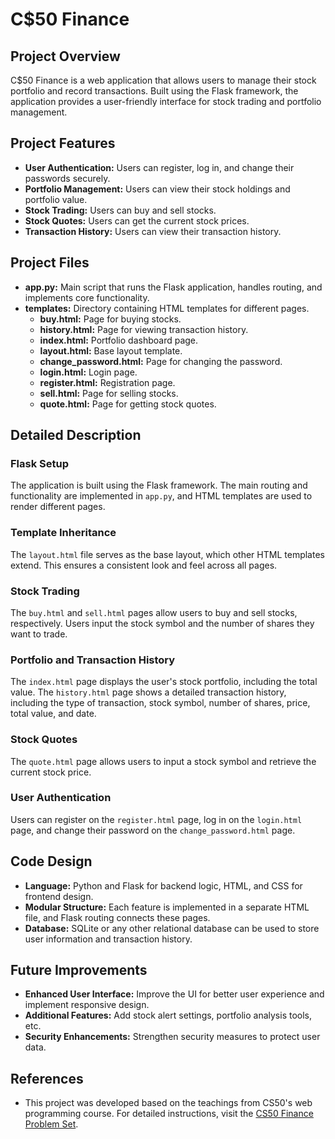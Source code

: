 # C$50 Finance

## Project Overview

C$50 Finance is a web application that allows users to manage their stock portfolio and record transactions. Built using the Flask framework, the application provides a user-friendly interface for stock trading and portfolio management.

## Project Features

- **User Authentication:** Users can register, log in, and change their passwords securely.
- **Portfolio Management:** Users can view their stock holdings and portfolio value.
- **Stock Trading:** Users can buy and sell stocks.
- **Stock Quotes:** Users can get the current stock prices.
- **Transaction History:** Users can view their transaction history.

## Project Files

- **app.py:** Main script that runs the Flask application, handles routing, and implements core functionality.
- **templates:** Directory containing HTML templates for different pages.
  - **buy.html:** Page for buying stocks.
  - **history.html:** Page for viewing transaction history.
  - **index.html:** Portfolio dashboard page.
  - **layout.html:** Base layout template.
  - **change_password.html:** Page for changing the password.
  - **login.html:** Login page.
  - **register.html:** Registration page.
  - **sell.html:** Page for selling stocks.
  - **quote.html:** Page for getting stock quotes.

## Detailed Description

### Flask Setup

The application is built using the Flask framework. The main routing and functionality are implemented in `app.py`, and HTML templates are used to render different pages.

### Template Inheritance

The `layout.html` file serves as the base layout, which other HTML templates extend. This ensures a consistent look and feel across all pages.

### Stock Trading

The `buy.html` and `sell.html` pages allow users to buy and sell stocks, respectively. Users input the stock symbol and the number of shares they want to trade.

### Portfolio and Transaction History

The `index.html` page displays the user's stock portfolio, including the total value. The `history.html` page shows a detailed transaction history, including the type of transaction, stock symbol, number of shares, price, total value, and date.

### Stock Quotes

The `quote.html` page allows users to input a stock symbol and retrieve the current stock price.

### User Authentication

Users can register on the `register.html` page, log in on the `login.html` page, and change their password on the `change_password.html` page.

## Code Design

- **Language:** Python and Flask for backend logic, HTML, and CSS for frontend design.
- **Modular Structure:** Each feature is implemented in a separate HTML file, and Flask routing connects these pages.
- **Database:** SQLite or any other relational database can be used to store user information and transaction history.

## Future Improvements

- **Enhanced User Interface:** Improve the UI for better user experience and implement responsive design.
- **Additional Features:** Add stock alert settings, portfolio analysis tools, etc.
- **Security Enhancements:** Strengthen security measures to protect user data.

## References

- This project was developed based on the teachings from CS50's web programming course.
For detailed instructions, visit the [CS50 Finance Problem Set](https://cs50.harvard.edu/x/2024/psets/9/finance/).
